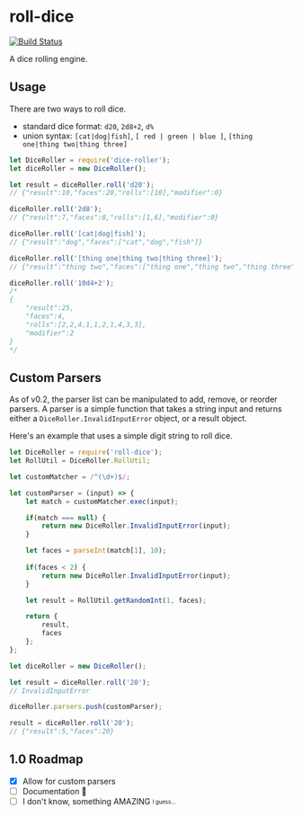 # roll-dice

[![Build Status](https://travis-ci.org/rdennis/roll-dice.svg?branch=master)](https://travis-ci.org/rdennis/roll-dice)

A dice rolling engine.


## Usage

There are two ways to roll dice.
* standard dice format: `d20`, `2d8+2`, `d%`
* union syntax: `[cat|dog|fish]`, `[ red | green | blue ]`, `[thing one|thing two|thing three]`

```js
let DiceRoller = require('dice-roller');
let diceRoller = new DiceRoller();

let result = diceRoller.roll('d20');
// {"result":10,"faces":20,"rolls":[10],"modifier":0}
```

```js
diceRoller.roll('2d8');
// {"result":7,"faces":8,"rolls":[1,6],"modifier":0}

diceRoller.roll('[cat|dog|fish]');
// {"result":"dog","faces":["cat","dog","fish"]}

diceRoller.roll('[thing one|thing two|thing three]');
// {"result":"thing two","faces":["thing one","thing two","thing three"]}

diceRoller.roll('10d4+2');
/*
{
    "result":25,
    "faces":4,
    "rolls":[2,2,4,1,1,2,1,4,3,3],
    "modifier":2
} 
*/
```

## Custom Parsers
As of v0.2, the parser list can be manipulated to add, remove, or reorder parsers. A parser is a simple function that takes a string input and returns either a `DiceRoller.InvalidInputError` object, or a result object.

Here's an example that uses a simple digit string to roll dice.

```js
let DiceRoller = require('roll-dice');
let RollUtil = DiceRoller.RollUtil;

let customMatcher = /^(\d+)$/;

let customParser = (input) => {
    let match = customMatcher.exec(input);

    if(match === null) {
        return new DiceRoller.InvalidInputError(input);
    }

    let faces = parseInt(match[1], 10);
        
    if(faces < 2) {
        return new DiceRoller.InvalidInputError(input);
    }

    let result = RollUtil.getRandomInt(1, faces);

    return {
        result,
        faces
    };
};

let diceRoller = new DiceRoller();

let result = diceRoller.roll('20');
// InvalidInputError

diceRoller.parsers.push(customParser);

result = diceRoller.roll('20');
// {"result":5,"faces":20}
```

## 1.0 Roadmap
- [x] Allow for custom parsers
- [ ] Documentation :poop:
- [ ] I don't know, something AMAZING <sub><sup>I guess...</sup></sub>
